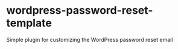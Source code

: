 # wordpress-password-reset-template
Simple plugin for customizing the WordPress password reset email
